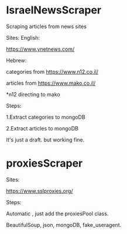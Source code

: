 # IsraelNewsScraper
Scraping articles from news sites

Sites:
English:

https://www.ynetnews.com/

Hebrew:

categories from https://www.n12.co.il/ 

articles from https://www.mako.co.il/

*n12 directing to mako 

Steps:

1.Extract categories to mongoDB

2.Extract articles to mongoDB


It's just a draft. but working fine.

# proxiesScraper
  Sites:
  
  https://www.sslproxies.org/
  
  Steps:
  
  Automatic , just add the proxiesPool class.
    


BeautifulSoup,
json,
mongoDB,
fake_useragent.
